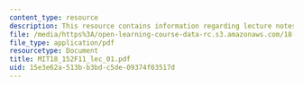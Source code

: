 ```yaml
---
content_type: resource
description: This resource contains information regarding lecture notes.
file: /media/https%3A/open-learning-course-data-rc.s3.amazonaws.com/18-152-introduction-to-partial-differential-equations-fall-2011/15e3e62a513bb3bdc5de09374f03517d_MIT18_152F11_lec_01.pdf
file_type: application/pdf
resourcetype: Document
title: MIT18_152F11_lec_01.pdf
uid: 15e3e62a-513b-b3bd-c5de-09374f03517d
---
```

